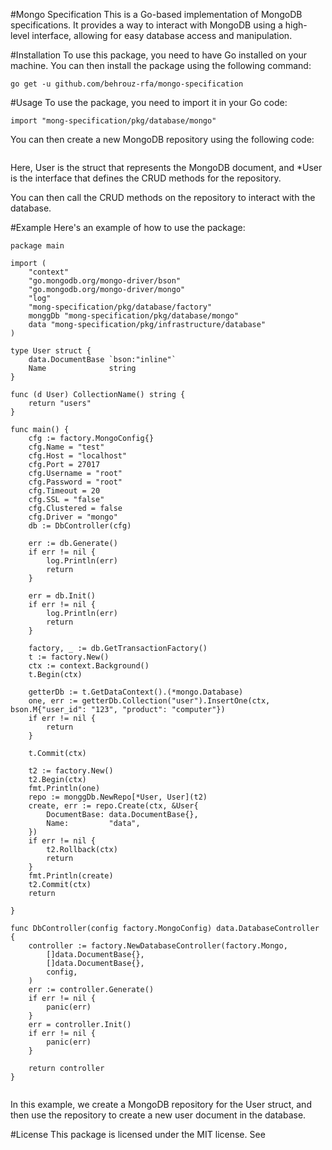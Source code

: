 #Mongo Specification
This is a Go-based implementation of MongoDB specifications. It provides a way to interact with MongoDB using a high-level interface, allowing for easy database access and manipulation.

#Installation
To use this package, you need to have Go installed on your machine. You can then install the package using the following command:

```
go get -u github.com/behrouz-rfa/mongo-specification
```

#Usage
To use the package, you need to import it in your Go code:
```
import "mong-specification/pkg/database/mongo"
```

You can then create a new MongoDB repository using the following code:

```repo := mongo.NewRepo[*User, User](t2)

```

Here, User is the struct that represents the MongoDB document, and *User is the interface that defines the CRUD methods for the repository.

You can then call the CRUD methods on the repository to interact with the database.


#Example
Here's an example of how to use the package:
```
package main

import (
    "context"
    "go.mongodb.org/mongo-driver/bson"
    "go.mongodb.org/mongo-driver/mongo"
    "log"
    "mong-specification/pkg/database/factory"
    monggDb "mong-specification/pkg/database/mongo"
    data "mong-specification/pkg/infrastructure/database"
)

type User struct {
    data.DocumentBase `bson:"inline"`
    Name              string
}

func (d User) CollectionName() string {
    return "users"
}

func main() {
    cfg := factory.MongoConfig{}
    cfg.Name = "test"
    cfg.Host = "localhost"
    cfg.Port = 27017
    cfg.Username = "root"
    cfg.Password = "root"
    cfg.Timeout = 20
    cfg.SSL = "false"
    cfg.Clustered = false
    cfg.Driver = "mongo"
    db := DbController(cfg)

    err := db.Generate()
    if err != nil {
        log.Println(err)
        return
    }

    err = db.Init()
    if err != nil {
        log.Println(err)
        return
    }

    factory, _ := db.GetTransactionFactory()
    t := factory.New()
    ctx := context.Background()
    t.Begin(ctx)

    getterDb := t.GetDataContext().(*mongo.Database)
    one, err := getterDb.Collection("user").InsertOne(ctx, bson.M{"user_id": "123", "product": "computer"})
    if err != nil {
        return
    }

    t.Commit(ctx)

    t2 := factory.New()
    t2.Begin(ctx)
    fmt.Println(one)
    repo := monggDb.NewRepo[*User, User](t2)
    create, err := repo.Create(ctx, &User{
        DocumentBase: data.DocumentBase{},
        Name:         "data",
    })
    if err != nil {
        t2.Rollback(ctx)
        return
    }
    fmt.Println(create)
    t2.Commit(ctx)
    return

}

func DbController(config factory.MongoConfig) data.DatabaseController {
    controller := factory.NewDatabaseController(factory.Mongo,
        []data.DocumentBase{},
        []data.DocumentBase{},
        config,
    )
    err := controller.Generate()
    if err != nil {
        panic(err)
    }
    err = controller.Init()
    if err != nil {
        panic(err)
    }

    return controller
}


```
In this example, we create a MongoDB repository for the User struct, and then use the repository to create a new user document in the database.

#License
This package is licensed under the MIT license. See
